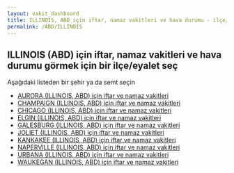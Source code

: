 ```yaml
---
layout: vakit_dashboard
title: ILLINOIS, ABD için iftar, namaz vakitleri ve hava durumu - ilçe/eyalet seç
permalink: /ABD/ILLINOIS
---
```


## ILLINOIS (ABD) için iftar, namaz vakitleri ve hava durumu  görmek için bir ilçe/eyalet seç

Aşağıdaki listeden bir şehir ya da semt seçin

* [AURORA (ILLINOIS, ABD) için iftar ve namaz vakitleri](/ABD/ILLINOIS/AURORA)
* [CHAMPAIGN (ILLINOIS, ABD) için iftar ve namaz vakitleri](/ABD/ILLINOIS/CHAMPAIGN)
* [CHICAGO (ILLINOIS, ABD) için iftar ve namaz vakitleri](/ABD/ILLINOIS/CHICAGO)
* [ELGIN (ILLINOIS, ABD) için iftar ve namaz vakitleri](/ABD/ILLINOIS/ELGIN)
* [GALESBURG (ILLINOIS, ABD) için iftar ve namaz vakitleri](/ABD/ILLINOIS/GALESBURG)
* [JOLIET (ILLINOIS, ABD) için iftar ve namaz vakitleri](/ABD/ILLINOIS/JOLIET)
* [KANKAKEE (ILLINOIS, ABD) için iftar ve namaz vakitleri](/ABD/ILLINOIS/KANKAKEE)
* [NAPERVILLE (ILLINOIS, ABD) için iftar ve namaz vakitleri](/ABD/ILLINOIS/NAPERVILLE)
* [URBANA (ILLINOIS, ABD) için iftar ve namaz vakitleri](/ABD/ILLINOIS/URBANA)
* [WAUKEGAN (ILLINOIS, ABD) için iftar ve namaz vakitleri](/ABD/ILLINOIS/WAUKEGAN)

<script type="text/javascript">
  var GLOBAL_COUNTRY = 'ABD';
  var GLOBAL_CITY = 'ILLINOIS';
  var GLOBAL_STATE = 'ILLINOIS';
</script>
